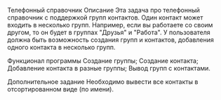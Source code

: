 Телефонный справочник
Описание
Эта задача про телефонный справочник с поддержкой групп контактов. Один контакт может входить в несколько групп. Например, если вы работаете со своим другом, то он будет в группах "Друзья" и "Работа". У пользователя должна быть возможность создания групп и контактов, добавления одного контакта в несколько групп.

Функционал программы
Создание группы;
Создание контакта;
Добавление контакта в разные группы;
Вывод групп с контактами.


Дополнительное задание
Необходимо вывести все контакты в отсортированном виде (по имени).
